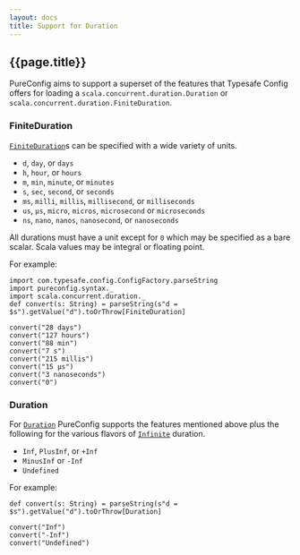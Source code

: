 ```yaml
---
layout: docs
title: Support for Duration
---
```

## {{page.title}}

PureConfig aims to support a superset of the features that Typesafe Config offers for loading a `scala.concurrent.duration.Duration` or `scala.concurrent.duration.FiniteDuration`.

### FiniteDuration

[`FiniteDuration`](http://scala-lang.org/api/current/scala/concurrent/duration/FiniteDuration.html)s can be specified with a wide variety of units.

- `d`, `day`, or `days`
- `h`, `hour`, or `hours`
- `m`, `min`, `minute`, or `minutes`
- `s`, `sec`, `second`, or `seconds`
- `ms`, `milli`, `millis`, `millisecond`, or `milliseconds`
- `us`, `µs`, `micro`,  `micros`, `microsecond` or `microseconds`
- `ns`, `nano`, `nanos`, `nanosecond`, or `nanoseconds`

All durations must have a unit except for `0` which may be specified as a bare scalar. Scala values may be integral or floating point.

For example:
 
```tut:silent
import com.typesafe.config.ConfigFactory.parseString
import pureconfig.syntax._
import scala.concurrent.duration._
def convert(s: String) = parseString(s"d = $s").getValue("d").toOrThrow[FiniteDuration]
```
```tut:book
convert("28 days")
convert("127 hours")
convert("88 min")
convert("7 s")
convert("215 millis")
convert("15 µs")
convert("3 nanoseconds")
convert("0")
```

### Duration

For [`Duration`](http://scala-lang.org/api/current/scala/concurrent/duration/Duration.html) PureConfig supports the features mentioned above plus the following for the various flavors of [`Infinite`](http://scala-lang.org/api/current/scala/concurrent/duration/Duration$$Infinite.html) duration.

- `Inf`, `PlusInf`, or `+Inf`
- `MinusInf` or `-Inf`
- `Undefined`


For example:

```tut:silent
def convert(s: String) = parseString(s"d = $s").getValue("d").toOrThrow[Duration]
```
```tut:book
convert("Inf")
convert("-Inf")
convert("Undefined")
```
